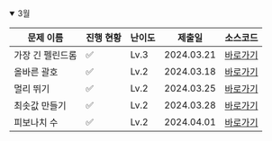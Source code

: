 <details open>
<summary>3월</summary>

| 문제 이름        | 진행 현황          | 난이도 | 제출일     | 소스코드                                |
| ---------------- | ------------------ | ------ | ---------- | --------------------------------------- |
| 가장 긴 펠린드롬 | :white_check_mark: | Lv.3   | 2024.03.21 | [바로가기](2024_03/가장긴팰린드롬.java) |
| 올바른 괄호      | :white_check_mark: | Lv.2   | 2024.03.18 | [바로가기](2024_03/올바른괄호.java)     |
| 멀리 뛰기        | :white_check_mark: | Lv.2   | 2024.03.25 | [바로가기](2024_03/멀리뛰기.java)       |
| 최솟값 만들기    | :white_check_mark: | Lv.2   | 2024.03.28 | [바로가기](2024_03/최솟값만들기.java)   |
| 피보나치 수      | :white_check_mark: | Lv.2   | 2024.04.01 | [바로가기](2024_03/피보나치수.java)     |

</details>

<!-- :white_large_square: :white_check_mark: -->
